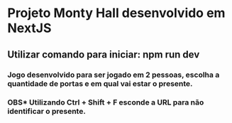 # Projeto Monty Hall desenvolvido em NextJS

## Utilizar comando para iniciar: npm run dev

### Jogo desenvolvido para ser jogado em 2 pessoas, escolha a quantidade de portas e em qual vai estar o presente. 
### OBS* Utilizando Ctrl + Shift + F esconde a URL para não identificar o presente.